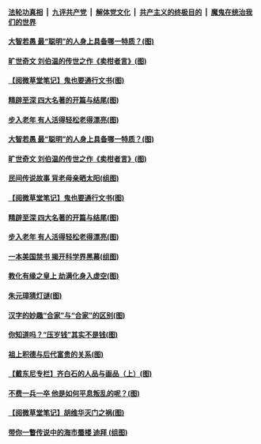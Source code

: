 

####  [法轮功真相](../../../../basic/blob/master/README.md?t=02241431) &nbsp;|&nbsp; [九评共产党](../../../../9ping.md/blob/master/README.md?t=02241431) &nbsp;|&nbsp; [解体党文化](../../../../jtdwh.md/blob/master/README.md?t=02241431)  &nbsp;|&nbsp; [共产主义的终极目的](../../../../gczydzjmd.md/blob/master/README.md?t=02241431) &nbsp;|&nbsp; [魔鬼在统治我们的世界](../../../../mgztzwmdsj.md/blob/master/README.md?t=02241431) 

#### [大智若愚 最“聪明”的人身上具备哪一特质？(图)](../pages/p7/963270.md?t=02241431) 

#### [旷世奇文 刘伯温的传世之作《卖柑者言》(图)](../pages/p7/963127.md?t=02241431) 

#### [【阅微草堂笔记】鬼也要通行文书(图)](../pages/p7/956891.md?t=02241431) 

#### [精辟至深 四大名著的开篇与结尾(图)](../pages/p7/963037.md?t=02241431) 

#### [步入老年 有人活得轻松老得漂亮(图)](../pages/p7/963193.md?t=02241431) 


#### [大智若愚 最“聪明”的人身上具备哪一特质？(图)](../pages/p7/963270.md?t=02241431) 

#### [旷世奇文 刘伯温的传世之作《卖柑者言》(图)](../pages/p7/963127.md?t=02241431) 

#### [民间传说故事 背老母亲晒太阳(组图)](../pages/p7/963444.md?t=02241431) 

#### [【阅微草堂笔记】鬼也要通行文书(图)](../pages/p7/956891.md?t=02241431) 

#### [精辟至深 四大名著的开篇与结尾(图)](../pages/p7/963037.md?t=02241431) 

#### [步入老年 有人活得轻松老得漂亮(图)](../pages/p7/963193.md?t=02241431) 


#### [一本美国禁书 揭开科学界黑幕(组图)](../pages/p7/963271.md?t=02241431) 


#### [教化有缘之皇上 劫满化身入虚空(图)](../pages/p7/962937.md?t=02241431) 

#### [朱元璋猜灯谜(图)](../pages/p7/962354.md?t=02241431) 

#### [汉字的妙趣“合家”与“合家”的区别(图)](../pages/p7/962972.md?t=02241431) 

#### [你知道吗？“压岁钱”其实不是钱(图)](../pages/p7/962899.md?t=02241431) 


#### [祖上积德与后代富贵的关系(图)](../pages/p7/963139.md?t=02241431) 

#### [【戴东尼专栏】齐白石的人品与画品（上）(图)](../pages/p7/955733.md?t=02241431) 

#### [不费一兵一卒 他是如何平息叛乱的呢？(图)](../pages/p7/962893.md?t=02241431) 


#### [【阅微草堂笔记】胡维华灭门之祸(图)](../pages/p7/956889.md?t=02241431) 

#### [带你一瞥传说中的海市蜃楼 迪拜 (组图)](../pages/p7/962494.md?t=02241431) 

